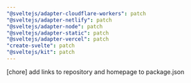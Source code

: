 ```yaml
---
"@sveltejs/adapter-cloudflare-workers": patch
"@sveltejs/adapter-netlify": patch
"@sveltejs/adapter-node": patch
"@sveltejs/adapter-static": patch
"@sveltejs/adapter-vercel": patch
"create-svelte": patch
"@sveltejs/kit": patch
---
```


[chore] add links to repository and homepage to package.json
